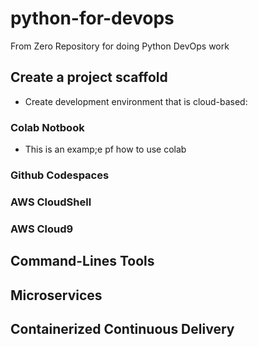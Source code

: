 # python-for-devops
From Zero Repository for doing Python DevOps work

## Create a project scaffold

* Create development environment that is cloud-based:

### Colab Notbook

* This is an examp;e pf how to use colab

### Github Codespaces
### AWS CloudShell
### AWS Cloud9

## Command-Lines Tools

## Microservices

## Containerized Continuous Delivery
